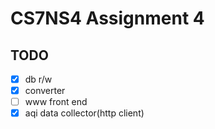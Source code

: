 # CS7NS4 Assignment 4

## TODO
  - [x] db r/w
  - [x] converter
  - [ ] www front end
  - [x] aqi data collector(http client)
